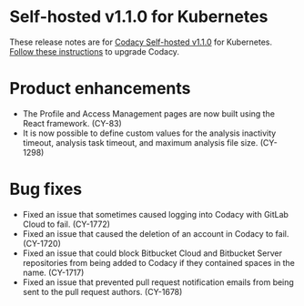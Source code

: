 # Self-hosted v1.1.0 for Kubernetes

These release notes are for [Codacy Self-hosted v1.1.0](https://github.com/codacy/chart/releases/tag/1.1.0) for Kubernetes. [Follow these instructions](https://docs.codacy.com/chart/maintenance/upgrade/) to upgrade Codacy.

# Product enhancements

-   The Profile and Access Management pages are now built using the React framework. (CY-83)
-   It is now possible to define custom values for the analysis inactivity timeout, analysis task timeout, and maximum analysis file size. (CY-1298)

# Bug fixes

-   Fixed an issue that sometimes caused logging into Codacy with GitLab Cloud to fail. (CY-1772)
-   Fixed an issue that caused the deletion of an account in Codacy to fail. (CY-1720)
-   Fixed an issue that could block Bitbucket Cloud and Bitbucket Server repositories from being added to Codacy if they contained spaces in the name. (CY-1717)
-   Fixed an issue that prevented pull request notification emails from being sent to the pull request authors. (CY-1678)
